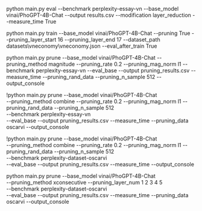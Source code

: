 python main.py eval --benchmark perplexity-essay-vn --base_model vinai/PhoGPT-4B-Chat --output results.csv --modification layer_reduction --measure_time True

python main.py train --base_model vinai/PhoGPT-4B-Chat --pruning True --pruning_layer_start 16 --pruning_layer_end 17 --dataset_path datasets\vneconomy\vneconomy.json --eval_after_train True

python main.py prune --base_model vinai/PhoGPT-4B-Chat --pruning_method magnitude --pruning_rate 0.2 --pruning_mag_norm l1 --benchmark perplexity-essay-vn --eval_base --output pruning_results.csv --measure_time --pruning_rand_data --pruning_n_sample 512 --output_console 

!python main.py prune --base_model vinai/PhoGPT-4B-Chat \
--pruning_method combine --pruning_rate 0.2 --pruning_mag_norm l1 --pruning_rand_data --pruning_n_sample 512 \
--benchmark perplexity-essay-vn \
--eval_base --output pruning_results.csv --measure_time --pruning_data oscarvi --output_console

!python main.py prune --base_model vinai/PhoGPT-4B-Chat \
--pruning_method combine --pruning_rate 0.2 --pruning_mag_norm l1 --pruning_rand_data --pruning_n_sample 512 \
--benchmark perplexity-dataset-oscarvi \
--eval_base --output pruning_results.csv --measure_time  --output_console

python main.py prune --base_model vinai/PhoGPT-4B-Chat \
--pruning_method xconsecutive --pruning_layer_num 1 2 3 4 5 \
--benchmark perplexity-dataset-oscarvi \
--eval_base --output pruning_results.csv --measure_time --pruning_data oscarvi --output_console